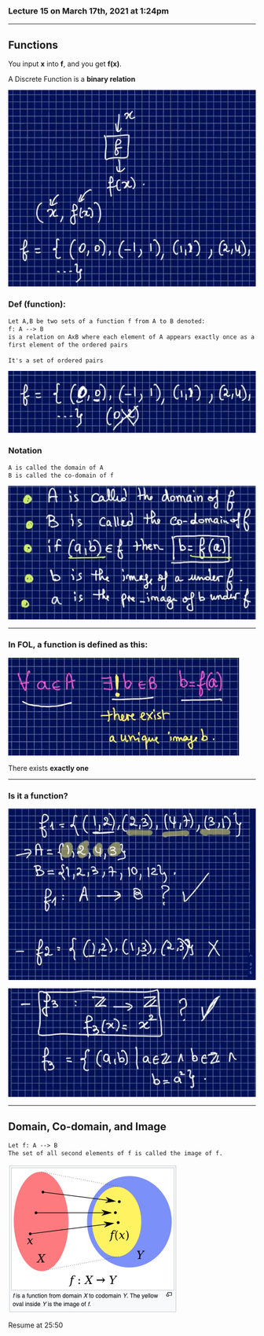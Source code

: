 ### Lecture 15 on March 17th, 2021 at 1:24pm

---

## Functions

You input **x** into **f**, and you get **f(x)**. 

A Discrete Function is a **binary relation**

![1](./Lect15-img/1.png)

### Def (function):

```
Let A,B be two sets of a function f from A to B denoted:
f: A --> B
is a relation on AxB where each element of A appears exactly once as a first element of the ordered pairs

It's a set of ordered pairs
```

![2](./Lect15-img/2.png)

### Notation

```
A is called the domain of A
B is called the co-domain of f
```

![3](./Lect15-img/3.png)

---

### In FOL, a function is defined as this:

![4](./Lect15-img/4.png)

There exists **exactly one** 

---

### Is it a function?

![5](./Lect15-img/5.png)

![6](./Lect15-img/6.png)

---

## Domain, Co-domain, and Image

```
Let f: A --> B
The set of all second elements of f is called the image of f.
```

![7](./Lect15-img/7.png)

Resume at 25:50